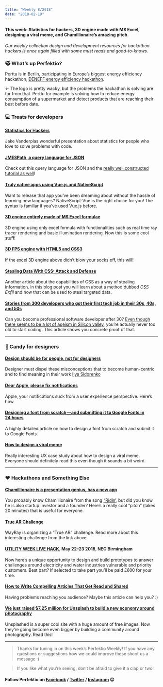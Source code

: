```yaml
---
title: "Weekly 8/2018"
date: "2018-02-19"
---
```


#### This week: Statistics for hackers, 3D engine made with MS Excel, designing a viral meme, and Chamillionaire’s amazing pitch.

_Our weekly collection design and development resources for hackathon hackers is once again filled with some must reads and good-to-knows._

### 😺 What’s up Perfektio?

Perttu is in Berlin, participating in Europe’s biggest energy efficiency hackathon, [DENEFF energy efficiency hackathon](https://www.eehack.com/).

← The logo is pretty wacky, but the problems the hackathon is solving are far from that. Perttu for example is solving how to reduce energy consumption of a supermarket and detect products that are reaching their best before date.

### 💻 Treats for developers

#### [Statistics for Hackers](https://speakerdeck.com/jakevdp/statistics-for-hackers)

Jake Vanderplas wonderful presentation about statistics for people who love to solve problems with code.

#### [JMESPath, a query language for JSON](http://jmespath.org/)

Check out this query language for JSON and the [really well constructed tutorial as well](http://jmespath.org/tutorial.html)!

#### [Truly native apps using Vue.js and NativeScript](https://nativescript-vue.org/)

Want to release that app you’ve been dreaming about without the hassle of learning new languages? NativeScript-Vue is the right choice for you! The syntax is familiar if you’ve used Vue.js before.

#### [3D engine entirely made of MS Excel formulae](https://www.gamasutra.com/blogs/CBel/20180208/308549/3D_engine_entirely_made_of_MS_Excel_formulae__Enjoy_this_Doomxls_file_.php)

3D engine using only excel formula with functionalities such as real time ray tracer rendering and basic illumination rendering. Now this is some cool stuff!

#### [3D FPS engine with HTML5 and CSS3](https://keithclark.co.uk/labs/css-fps/nojs/)

If the excel 3D engine above didn’t blow your socks off, this will!

#### [Stealing Data With CSS: Attack and Defense](https://www.mike-gualtieri.com/posts/stealing-data-with-css-attack-and-defense)

Another article about the capabilities of CSS as a way of stealing information. In this blog post you will learn about a method dubbed _CSS Exfil_ and how that can be used to steal targeted data.

#### [Stories from 300 developers who got their first tech job in their 30s, 40s, and 50s](https://medium.freecodecamp.org/stories-from-300-developers-who-got-their-first-tech-job-in-their-30s-40s-and-50s-64306eb6bb27)

Can you become professional software developer after 30? [Even though there seems to be a lot of ageism in Silicon valley](https://www.wired.com/story/surviving-as-an-old-in-the-tech-world/), you’re actually never too old to start coding. This article shows you concrete proof of that.

---

### 🍬 Candy for designers

#### [Design should be for people, not for designers](https://uxplanet.org/design-should-be-for-people-not-for-designers-751ff987e9c2)

Designer must dispel these misconceptions that to become human-centric and to find meaning in their work [Ilya Sidorenko](https://uxplanet.org/@iskros?source=post_header_lockup)

#### [Dear Apple, please fix notifications](https://hackernoon.com/dear-apple-please-fix-notifications-647fe26ff1c4)

Apple, your notifications suck from a user experience perspective. Here’s how.

#### [Designing a font from scratch — and submitting it to Google Fonts in 24 hours](https://medium.freecodecamp.org/designing-a-font-from-scratch-and-submitting-it-to-google-fonts-in-24-hours-152a30c57095)

A highly detailed article on how to design a font from scratch and submit it to Google Fonts.

#### [How to design a viral meme](https://uxplanet.org/how-to-make-a-meme-go-viral-as-a-designer-f1cc425a8659)

Really interesting UX case study about how to design a viral meme. Everyone should definitely read this even though it sounds a bit weird.

---

### ❤️ Hackathons and Something Else

#### [Chamillionaire is a presentation genius, has a new app](https://techcrunch.com/2018/02/11/chamillionaire-is-a-presentation-genius-has-a-new-app/?utm_source=tcfbpage&sr_share=facebook)

You probably know Chamillionaire from the song [“Ridin’](https://www.youtube.com/watch?v=CtwJvgPJ9xw), but did you know he is also startup investor and a founder? Here’s a really cool “pitch” (takes 20 minutes) that is useful for everyone.

#### [True AR Challenge](https://wayray.com/sdk/challenge)

WayRay is organizing a “True AR” challenge. Read more about this interesting challenge from the link above

#### [UTILITY WEEK LIVE HACK](http://hack.utilityweeklive.co.uk/), May 22–23 2018, NEC Birmingham

Now here’s a unique opportunity to design and build prototypes to answer challenges around electricity and water industries vulnerable and priority customers. Best part? If selected to take part you’ll be paid £600 for your time.

#### [How to Write Compelling Articles That Get Read and Shared](https://medium.com/personal-growth/how-to-write-compelling-articles-that-get-read-and-shared-77b94128283e)

Having problems reaching you audience? Maybe this article can help you? :)

#### [We just raised \$7.25 million for Unsplash to build a new economy around photography](https://medium.com/unsplash/we-just-raised-7-25-million-for-unsplash-to-build-a-new-economy-around-photography-cedc8a999239)

Unsplashed is a super cool site with a huge amount of free images. Now they’re going become even bigger by building a community around photography. Read this!

---

> Thanks for tuning in on this week’s Perfektio Weekly! If you have any questions or suggestions how we could improve these shoot us a message :)

> If you like what you’re seeing, don’t be afraid to give it a clap or two!

#### Follow Perfektio on [Facebook](https://www.facebook.com/PerfektioOy/) / [Twitter](https://twitter.com/perfektio) / [Instagram](https://www.instagram.com/weareperfektio/) 😍
